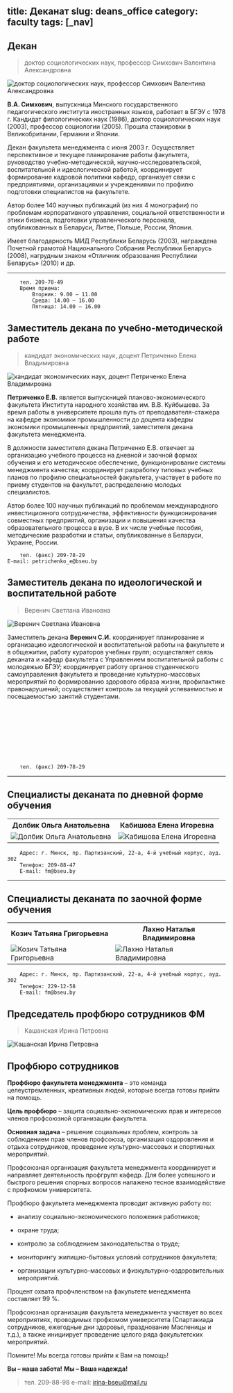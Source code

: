 title: Деканат
slug: deans_office
category: faculty
tags: [_nav]
---

Декан
-----
>доктор социологических наук, профессор Симхович Валентина Александровна

<img src="/img/content/deans_office/simkhovich.jpg" class="leftimg" height alt="доктор социологических наук, профессор Симхович Валентина Александровна"/>

**В.А. Симхович**, выпускница Минского государственного педагогического института иностранных языков, работает в БГЭУ с 1978 г. Кандидат филологических наук (1986), доктор социологических наук (2003), профессор социологии (2005). Прошла стажировки в Великобритании, Германии и Японии.

Декан факультета менеджмента с июня 2003 г. Осуществляет перспективное и текущее планирование работы факультета, руководство учебно-методической, научно-исследовательской, воспитательной и идеологической работой, координирует формирование кадровой политики кафедр, организует связи с предприятиями, организациями и учреждениями по профилю подготовки специалистов на факультете.

Автор более 140 научных публикаций (из них 4 монографии) по проблемам корпоративного управления, социальной ответственности и этики бизнеса, подготовки управленческого персонала, опубликованных в Беларуси, Литве, Польше, России, Японии.

Имеет благодарность МИД Республики Беларусь (2003), награждена Почетной грамотой Национального Собрания Республики Беларусь (2008), нагрудным знаком «Отличник образования Республики Беларусь» (2010) и др.

---

        тел. 209-78-49
        Время приема:
            Вторник: 9.00 – 11.00
            Среда: 14.00 – 16.00
            Пятница: 14.00 – 16.00

Заместитель декана по учебно-методической работе
------------------------------------------------

>кандидат экономических наук, доцент Петриченко Елена Владимировна

<img src="/img/content/deans_office/petrichenko.jpg" class="leftimg" height alt="кандидат экономических наук, доцент Петриченко Елена Владимировна"/>

**Петриченко Е.В.** является выпускницей планово-экономического факультета Института народного хозяйства им. В.В. Куйбышева. За время работы в университете прошла путь от преподавателя-стажера на кафедре экономики промышленности до доцента кафедры экономики промышленных предприятий, заместителя декана факультета менеджмента.

В должности заместителя декана Петриченко Е.В. отвечает за организацию учебного процесса на дневной и заочной формах обучения и его методическое обеспечение, функционирование системы менеджмента качества; координирует разработку типовых учебных планов по профилю специальностей факультета, участвует в работе по приему студентов на факультет, распределению молодых специалистов.

Автор более 100 научных публикаций по проблемам международного инвестиционного сотрудничества, эффективности функционирования совместных предприятий, организации и повышения качества образовательного процесса в вузе. В их числе учебные пособия, методические разработки и статьи, опубликованные в Беларуси, Украине, России.

        тел. (факс) 209-78-29
    E-mail: petrichenko_e@bseu.by

Заместитель декана по идеологической и воспитательной работе
------------------------------------------------------------

>Веренич Светлана Ивановна

<img src="/img/content/deans_office/verenich.jpg" class="leftimg" height alt="Веренич Светлана Ивановна"/>


Заместитель декана **Веренич С.И.** координирует планирование и организацию  идеологической и воспитательной работы на факультете и в общежитии, работу кураторов учебных групп; осуществляет связь деканата и кафедр факультета с Управлением воспитательной работы с молодежью БГЭУ; координирует работу органов студенческого самоуправления    факультета и проведение    культурно-массовых мероприятий по формированию здорового образа жизни, профилактике правонарушений; осуществляет контроль за текущей успеваемостью и посещаемостью занятий студентами.

<p><br/><br/><br/><br/><br/><br/><br/></p>

        тел. (факс) 209-78-29

------------------------------------------------------------------------------------------------------------

Специалисты деканата по дневной форме обучения
----------------------------------------------

<table>
<tr>
<th>Долбик Ольга Анатольевна</th><th>Кабишова Елена Игоревна  </th>
</tr>
<tr>
<td><img src="/img/content/deans_office/dolbik.jpg" class="deanimg" height alt="Долбик Ольга Анатольевна"/>  </td><td><img src="/img/content/deans_office/kabishova.jpg" class="deanimg" height alt="Кабишова Елена Игоревна"/>  </td>
</tr>
</table>

        Адрес: г. Минск, пр. Партизанский, 22-а, 4-й учебный корпус, ауд. 302
        Телефон: 209-88-47
        E-mail: fm@bseu.by

------------------------------------------------------------------------------------------------------------

Специалисты деканата по заочной форме обучения
----------------------------------------------

<table>
<tr>
<th>Козич Татьяна Григорьевна</th><th>Лахно Наталья Владимировна  </th>
</tr>
<tr>
<td><img src="/img/content/deans_office/kozich.jpg" class="deanimg" height alt="Козич Татьяна Григорьевна"/>  </td><td><img src="/img/content/deans_office/lahno.jpg" class="deanimg" height alt="Лахно Наталья Владимировна"/>    </td>
</tr>
</table>

        Адрес: г. Минск, пр. Партизанский, 22-а, 4-й учебный корпус, ауд. 302
        Телефон: 229-12-58
        E-mail: fm@bseu.by

Председатель профбюро сотрудников ФМ
------------------------------------

>Кашанская Ирина Петровна

<img src="/img/content/deans_office/kashanskaya.jpg" class="leftimg" height alt="Кашанская Ирина Петровна"/>

Профбюро сотрудников
--------------------

**Профбюро факультета менеджмента** – это команда целеустремленных, креативных людей, которые всегда готовы прийти на помощь.

**Цель профбюро** – защита социально-экономических прав и интересов членов профсоюзной организации факультета.

**Основная задача** – решение социальных проблем, контроль за соблюдением прав членов профсоюза, организация оздоровления и отдыха сотрудников, проведение культурно-массовых и спортивных мероприятий.

Профсоюзная организация факультета менеджмента координирует и направляет деятельность профгрупп кафедр. Для более успешного и быстрого решения спорных вопросов налажено тесное взаимодействие с профкомом университета.

Профбюро факультета менеджмента проводит активную работу по:

* анализу социально-экономического положения работников;

* охране труда;

* контролю за соблюдением законодательства о труде;

* мониторингу жилищно-бытовых условий сотрудников факультета;

* организации культурно-массовых и физкультурно-оздоровительных мероприятий.

Процент охвата профчленством на факультете менеджмента составляет 99 %.

Профсоюзная организация факультета менеджмента участвует во всех мероприятиях, проводимых профкомом университета (Спартакиада сотрудников, ежегодные дни здоровья, празднование Масленицы и т.д.), а также инициирует проведение целого ряда факультетских мероприятий.

Помните! Мы всегда готовы прийти к Вам на помощь!

**Вы – наша забота!**
**Мы – Ваша надежда!**

>тел. 209-88-98 e-mail: irina-bseu@mail.ru
